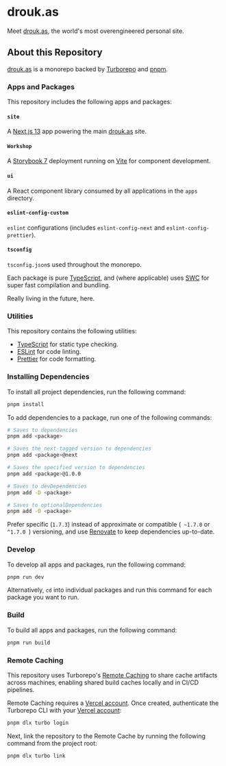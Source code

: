 # drouk.as

Meet [drouk.as](https://drouk.as/), the world's most overengineered personal site.

## About this Repository

[drouk.as](https://drouk.as/) is a monorepo backed by [Turborepo](https://turbo.build/repo) and [pnpm](https://pnpm.io).

### Apps and Packages

This repository includes the following apps and packages:

#### `site`

A [Next.js 13](https://nextjs.org/) app powering the main [drouk.as](https://drouk.as/) site.

#### `Workshop`

A [Storybook 7](https://storybook.js.org/) deployment running on [Vite](https://vitejs.dev) for component development.

#### `ui`

A React component library consumed by all applications in the `apps` directory.

#### `eslint-config-custom`

`eslint` configurations (includes `eslint-config-next` and `eslint-config-prettier`).

#### `tsconfig`

`tsconfig.json`s used throughout the monorepo.

Each package is pure [TypeScript](https://www.typescriptlang.org/), and (where applicable) uses [SWC](https://swc.rs/) for super fast compilation and bundling.

Really living in the future, here.

### Utilities

This repository contains the following utilities:

- [TypeScript](https://www.typescriptlang.org/) for static type checking.
- [ESLint](https://eslint.org/) for code linting.
- [Prettier](https://prettier.io) for code formatting.

### Installing Dependencies

To install all project dependencies, run the following command:

```sh
pnpm install
```

To add dependencies to a package, run one of the following commands:

```sh
# Saves to dependencies
pnpm add <package>

# Saves the next-tagged version to dependencies
pnpm add <package>@next

# Saves the specified version to dependencies
pnpm add <package>@1.0.0

# Saves to devDependencies
pnpm add -D <package>

# Saves to optionalDependencies
pnpm add -O <package>
```

Prefer specific (`1.7.3`) instead of approximate or compatible (` ~1.7.0` or `^1.7.0 `) versioning, and use [Renovate](https://docs.renovatebot.com/) to keep dependencies up-to-date.

### Develop

To develop all apps and packages, run the following command:

```sh
pnpm run dev
```

Alternatively, `cd` into individual packages and run this command for each package you want to run.

### Build

To build all apps and packages, run the following command:

```sh
pnpm run build
```

### Remote Caching

This repository uses Turborepo's [Remote Caching](https://turbo.build/repo/docs/core-concepts/remote-caching) to share cache artifacts across machines, enabling shared build caches locally and in CI/CD pipelines.

Remote Caching requires a [Vercel account](https://vercel.com/signup). Once created, authenticate the Turborepo CLI with your [Vercel account](https://vercel.com/docs/concepts/personal-accounts/overview):

```sh
pnpm dlx turbo login
```

Next, link the repository to the Remote Cache by running the following command from the project root:

```sh
pnpm dlx turbo link
```
